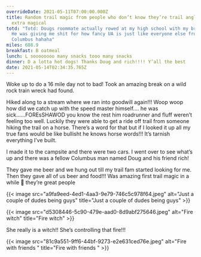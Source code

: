 ```yaml
---
overrideDate: 2021-05-11T07:00:00.000Z
title: Random trail magic from people who don’t know they’re trail angles is
  extra magical
totd: "Totd: Dougs roommate actually rowed at my high school with my brother!!
  He was giving me shit for how fancy UA is just like everyone else from
  Columbus hahaha"
miles: 608.9
breakfast: B oatmeal
lunch: L soooooooo many snacks tooo many snacks
dinner: D a lotta hot dogs! Thanks Doug and rich!!!! Y’all the best
date: 2021-05-14T02:34:35.765Z
---
```

Woke up to do a 16 mile day not to bad! Took an amazing break on a wild rock train wreck had found.



Hiked along to a stream where we ran into goodwill again!!! Woop woop how did we catch up with the speed master himself.... he was sick......FOREsSHAWOD you know the rest him roadrunner and fluff weren’t feeling too well. Luckily they were able to get a ride off trail from someone hiking the trail on a horse. There’s a word for that but if I looked it up all my true fans would be like bullisht he knows horse words!!! It’s tarnish everything I’ve built. 



I made it to the campsite and there were two cars. I went over to see what’s up and there was a fellow Columbus man named Doug and his friend rich!



They gave me beer and we hung out till my trail fam started looking for me. Then they gave all of us beer and food!!! Was amazing first trail magic in a while 🥳 they’re great people



{{< image src="a9fa9eed-4ed1-4aa3-9e79-746c5c978f64.jpeg" alt="Just a couple of dudes being guys" title="Just a couple of dudes being guys" >}}

{{< image src="d5308446-5c90-479e-aad0-8d9abf275646.jpeg" alt="Fire witch" title="Fire witch" >}}

She really is a witch!! She’s controlling that fire!!!



{{< image src="81c9a551-9ff6-44bf-9273-e2e631ced76e.jpeg" alt="Fire with friends " title="Fire with friends " >}}